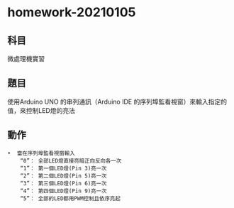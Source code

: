 # homework-20210105
## 科目
微處理機實習
## 題目
使用Arduino UNO 的串列通訊（Arduino IDE 的序列埠監看視窗）來輸入指定的值，來控制LED燈的亮法
## 動作
```
•  當在序列埠監看視窗輸入
    “0”： 全部LED燈直接亮暗正向反向各一次 
    “1”： 第一個LED燈(Pin 3)亮一次
    “2”： 第二個LED燈(Pin 5)亮一次
    “3”： 第三個LED燈(Pin 6)亮一次                   
    “4”： 第四個LED燈(Pin 9)亮一次
    “5”： 全部的LED都用PWM控制且依序亮起
```

